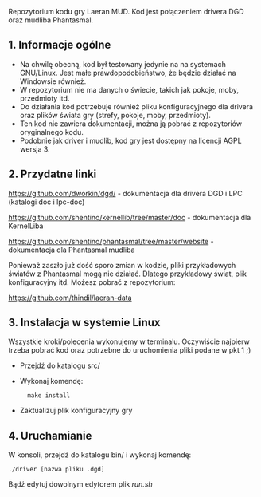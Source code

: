 Repozytorium kodu gry Laeran MUD. Kod jest połączeniem drivera DGD oraz mudliba Phantasmal.

## 1. Informacje ogólne ##

* Na chwilę obecną, kod był testowany jedynie na na systemach GNU/Linux. Jest małe prawdopodobieństwo, że będzie działać na Windowsie również.
* W repozytorium nie ma danych o świecie, takich jak pokoje, moby, przedmioty itd.
* Do działania kod potrzebuje również pliku konfiguracyjnego dla drivera oraz plików świata gry (strefy, pokoje, moby, przedmioty).
* Ten kod nie zawiera dokumentacji, można ją pobrać z repozytoriów oryginalnego kodu.
* Podobnie jak driver i mudlib, kod gry jest dostępny na licencji AGPL wersja 3.

## 2. Przydatne linki ##

https://github.com/dworkin/dgd/ - dokumentacja dla drivera DGD i LPC (katalogi doc i lpc-doc)

https://github.com/shentino/kernellib/tree/master/doc - dokumentacja dla KernelLiba

https://github.com/shentino/phantasmal/tree/master/website - dokumentacja dla Phantasmal mudliba

Ponieważ zaszło już dość sporo zmian w kodzie, pliki przykładowych światów z
Phantasmal mogą nie działać. Dlatego przykładowy świat, plik konfiguracyjny
itd. Możesz pobrać z repozytorium: 

https://github.com/thindil/laeran-data

## 3. Instalacja w systemie Linux ##

Wszystkie kroki/polecenia wykonujemy w terminalu. Oczywiście najpierw trzeba pobrać kod oraz potrzebne do uruchomienia pliki podane w pkt 1 ;)

* Przejdź do katalogu src/
* Wykonaj komendę:

		make install

* Zaktualizuj plik konfiguracyjny gry

## 4. Uruchamianie ##

W konsoli, przejdź do katalogu bin/ i wykonaj komendę:

	./driver [nazwa pliku .dgd]

Bądź edytuj dowolnym edytorem plik *run.sh*
